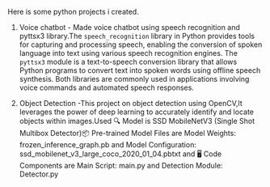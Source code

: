 Here is some python projects i created.

1) Voice chatbot - Made voice chatbot using speech recognition and pyttsx3 library.The `speech_recognition` library in Python provides tools for capturing and processing speech, enabling the conversion of spoken language into text using various speech recognition engines. The `pyttsx3` module is a text-to-speech conversion library that allows Python programs to convert text into spoken words using offline speech synthesis. Both libraries are commonly used in applications involving voice commands and automated speech responses.

2) Object Detection -This project on object detection using OpenCV,It leverages the power of deep learning to accurately identify and locate objects within images.Used
  🔍 Model is SSD MobileNetV3 (Single Shot Multibox Detector)📦 Pre-trained Model Files are Model Weights: frozen_inference_graph.pb and Model Configuration: ssd_mobilenet_v3_large_coco_2020_01_04.pbtxt
   and 🖥️ Code Components are Main Script: main.py and Detection Module: Detector.py
